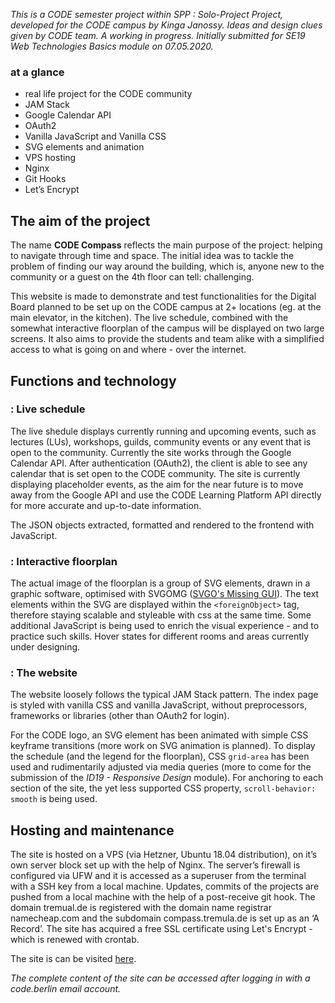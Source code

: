 *This is a CODE semester project within SPP : Solo-Project Project, developed for the CODE campus by Kinga Janossy. Ideas and design clues given by CODE team. A working in progress. Initially submitted for SE19 Web Technologies Basics module on 07.05.2020.*

### at a glance

+ real life project for the CODE community
+ JAM Stack
+ Google Calendar API
+ OAuth2
+ Vanilla JavaScript and Vanilla CSS
+ SVG elements and animation
+ VPS hosting
+ Nginx
+ Git Hooks
+ Let’s Encrypt

## The aim of the project

The name **CODE Compass** reflects the main purpose of the project: helping to navigate through time and space. The initial idea was to tackle the problem of finding our way around the building, which is, anyone new to the community or a guest on the 4th floor can tell: challenging.

This website is made to demonstrate and test functionalities for the Digital Board planned to be set up on the CODE campus at 2+ locations (eg. at the main elevator, in the kitchen). The live schedule, combined with the somewhat interactive floorplan of the campus will be displayed on two large screens. It also aims to provide the students and team alike with a simplified access to what is going on and where - over the internet.

## Functions and technology

### : Live schedule

The live shedule displays currently running and upcoming events, such as lectures (LUs), workshops, guilds, community events or any event that is open to the community. Currently the site works through the Google Calendar API. After authentication (OAuth2), the client is able to see any calendar that is set open to the CODE community. The site is currently displaying placeholder events, as the aim for the near future is to move away from the Google API and use the CODE Learning Platform API directly for more accurate and up-to-date information.

The JSON objects extracted, formatted and rendered to the frontend with JavaScript.

### : Interactive floorplan

The actual image of the floorplan is a group of SVG elements, drawn in a graphic software, optimised with SVGOMG ([SVGO's Missing GUI](https://jakearchibald.github.io/svgomg/)). The text elements within the SVG are displayed within the `<foreignObject>` tag, therefore staying scalable and styleable with css at the same time. Some additional JavaScript is being used to enrich the visual experience - and to practice such skills. Hover states for different rooms and areas currently under designing.

### : The website

The website loosely follows the typical JAM Stack pattern. The index page is styled with vanilla CSS and vanilla JavaScript, without preprocessors, frameworks or libraries (other than OAuth2 for login).

For the CODE logo, an SVG element has been animated with simple CSS keyframe transitions (more work on SVG animation is planned). To display the schedule (and the legend for the floorplan), CSS `grid-area` has been used and rudimentarily adjusted via media queries (more to come for the submission of the *ID19 - Responsive Design* module). For anchoring to each section of the site, the yet less supported CSS property, `scroll-behavior: smooth` is being used.

## Hosting and maintenance

The site is hosted on a VPS (via Hetzner, Ubuntu 18.04 distribution), on it’s own server block set up with the help of Nginx. The server’s firewall is configured via UFW and it is accessed as a superuser from the terminal with a SSH key from a local machine. Updates,  commits of the projects are pushed from a local machine with the help of a post-receive git hook. The domain tremual.de is registered with the domain name registrar namecheap.com and the subdomain compass.tremula.de is set up as an ‘A Record’. The site has acquired a free SSL certificate using Let's Encrypt - which is renewed with crontab.  

The site is can be visited [here](https://compass.tremula.de/).

*The complete content of the site can be accessed after logging in with a code.berlin email account.*
